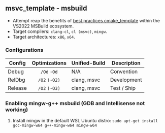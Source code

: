 ## msvc_template - msbuild
- Attempt reap the benefits of [best practices cmake_template](https://github.com/cblck/cmake_template) within the VS2022 MSBuild ecosystem.
- Target compilers: `clang-cl`, `cl (msvc)`, `mingw`.
- Target architectures: `x86`, `x64`.


### Configurations
|   Config  |  Optimizations  | Unified-Build | Description |
|-----------|:---------------:|---------------|-------------|
| Debug     | `/Od` `-Od`     | N/A           | Convention  |
| RelDbg    | `/O2` `(-O2)`   | clang, msvc	  | Development |
| Release   | `/O2` `(-O3)`   | clang, msvc	  | Test / Ship |


### Enabling mingw-g++ msbuild (GDB and Intellisense not working)
1. Install mingw in the default WSL Ubuntu distro: `sudo apt-get install gcc-mingw-w64 g++-mingw-w64 mingw-w64`
